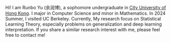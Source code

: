 Hi! I am Runbo Yu (余润博), a sophomore undergraduate in [City University of Hong Kong](https://www.cityu.edu.hk/). I major in Computer Science and minor in Mathematics. In 2024 Summer, I visited UC Berkeley. Currently, My research focus on Statistical Learning Theory, especially problems on generalization and deep learning interpretation. If you share a similar research interest with me, please feel free to contact me! 
